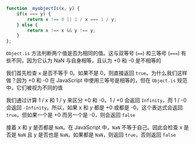 ```JavaScript
function _myobjectIs(x, y) {
    if(x === y) {
        return x !== 0 || 1 / x === 1 / y;
    } else {
        return x !== x && y !== y;
    }
};
```

`Object.is` 方法判断两个值是否为相同的值。这与双等号 (`==`) 和三等号 (`===`) 有些不同，因为它认为 NaN 与自身相等，且认为 +0 和 -0 是不相等的

我们首先检查 `x` 是否不等于 0。如果不是 0，则直接返回 `true`。为什么我们这样做？因为 +0 和 -0 在 JavaScript 中使用三等号是相等的，但在 `Object.is` 规范中，它们被视为不同的值

我们通过计算 1 / x 和 1 / y 来区分 +0 和 -0。1 / +0 会返回 `Infinity`，而 1 / -0 会返回 `-Infinity`。所以，如果 x 和 y 都是 +0 或都是 -0，这个表达式会返回 `true`。但如果一个是 +0 而另一个是 -0，则会返回 `false`

接着 x 和 y 是否都是 `NaN`。在 JavaScript 中，`NaN` 不等于自己。因此会检查 x 是否是 `NaN` 且 y 是否也是 `NaN`。如果都是 `NaN`，则返回 `true`，否则返回 `false`
